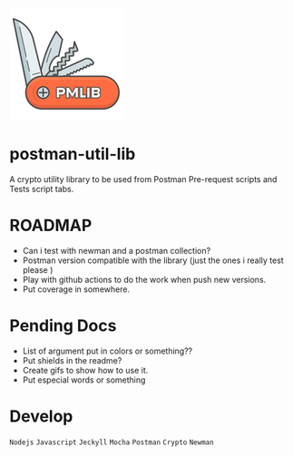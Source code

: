 ![logo](/docs/assets/img/logo.png)

# postman-util-lib

A crypto utility library to be used from Postman Pre-request scripts and Tests script tabs.

# ROADMAP

- Can i test with newman and a postman collection?
- Postman version compatible with the library (just the ones i really test please )
- Play with github actions to do the work when push new versions.
- Put coverage in somewhere.

# Pending Docs

- List of argument put in colors or something??
- Put shields in the readme?
- Create gifs to show how to use it.
- Put especial words or something

# Develop

`Nodejs` `Javascript` `Jeckyll` `Mocha` `Postman` `Crypto` `Newman`